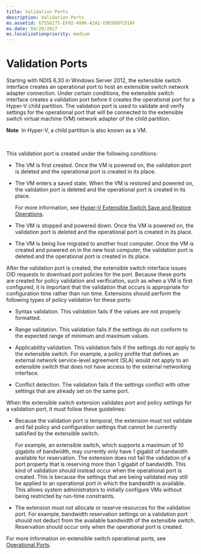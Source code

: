 ```yaml
---
title: Validation Ports
description: Validation Ports
ms.assetid: 67556275-EF02-4996-A3A2-E9D5D6FCD1AF
ms.date: 04/20/2017
ms.localizationpriority: medium
---
```


# Validation Ports


Starting with NDIS 6.30 in Windows Server 2012, the extensible switch interface creates an operational port to host an extensible switch network adapter connection. Under certain conditions, the extensible switch interface creates a validation port before it creates the operational port for a Hyper-V child partition. The validation port is used to validate and verify settings for the operational port that will be connected to the extensible switch virtual machine (VM) network adapter of the child partition.

**Note**  In Hyper-V, a child partition is also known as a VM.

 

This validation port is created under the following conditions:

-   The VM is first created. Once the VM is powered on, the validation port is deleted and the operational port is created in its place.

-   The VM enters a saved state. When the VM is restored and powered on, the validation port is deleted and the operational port is created in its place.

    For more information, see [Hyper-V Extensible Switch Save and Restore Operations](hyper-v-extensible-switch-save-and-restore-operations.md).

-   The VM is stopped and powered down. Once the VM is powered on, the validation port is deleted and the operational port is created in its place.

-   The VM is being live migrated to another host computer. Once the VM is created and powered on in the new host computer, the validation port is deleted and the operational port is created in its place.

After the validation port is created, the extensible switch interface issues OID requests to download port policies for the port. Because these ports are created for policy validation and verification, such as when a VM is first configured, it is important that the validation that occurs is appropriate for configuration time rather than run time. Extensions should perform the following types of policy validation for these ports:

-   Syntax validation. This validation fails if the values are not properly formatted.

-   Range validation. This validation fails if the settings do not conform to the expected range of minimum and maximum values.

-   Applicability validation. This validation fails if the settings do not apply to the extensible switch. For example, a policy profile that defines an external network service-level agreement (SLA) would not apply to an extensible switch that does not have access to the external networking interface.

-   Conflict detection. The validation fails if the settings conflict with other settings that are already set on the same port.

When the extensible switch extension validates port and policy settings for a validation port, it must follow these guidelines:

-   Because the validation port is temporal, the extension must not validate and fail policy and configuration settings that cannot be currently satisfied by the extensible switch.

    For example, an extensible switch, which supports a maximum of 10 gigabits of bandwidth, may currently only have 1 gigabit of bandwidth available for reservation. The extension does not fail the validation of a port property that is reserving more than 1 gigabit of bandwidth. This kind of validation should instead occur when the operational port is created. This is because the settings that are being validated may still be applied to an operational port in which the bandwidth is available. This allows system administrators to initially configure VMs without being restricted by run-time constraints.

-   The extension must not allocate or reserve resources for the validation port. For example, bandwidth reservation settings on a validation port should not deduct from the available bandwidth of the extensible switch. Reservation should occur only when the operational port is created.

For more information on extensible switch operational ports, see [Operational Ports](operational-ports.md).

 

 





